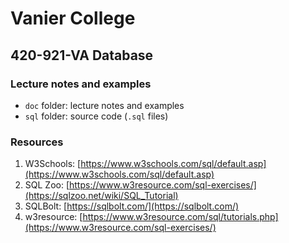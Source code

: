 # Vanier College

## 420-921-VA Database

### Lecture notes and examples

- `doc` folder: lecture notes and examples
- `sql` folder: source code (`.sql` files)


### Resources

1. W3Schools: [https://www.w3schools.com/sql/default.asp](https://www.w3schools.com/sql/default.asp)
2. SQL Zoo: [https://www.w3resource.com/sql-exercises/](https://sqlzoo.net/wiki/SQL_Tutorial)
3. SQLBolt: [https://sqlbolt.com/](https://sqlbolt.com/)
4. w3resource: [https://www.w3resource.com/sql/tutorials.php](https://www.w3resource.com/sql-exercises/)
